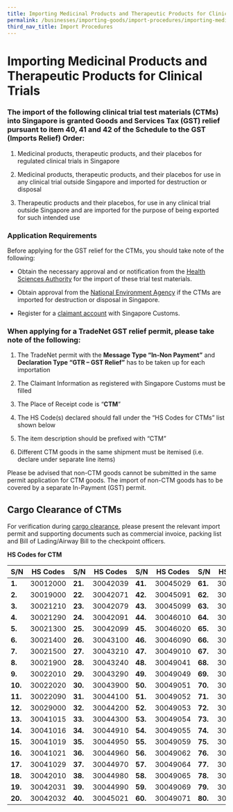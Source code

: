 ```yaml
---
title: Importing Medicinal Products and Therapeutic Products for Clinical Trials
permalink: /businesses/importing-goods/import-procedures/importing-medical-products-and-therapeutic-products-for-clinical-trials
third_nav_title: Import Procedures
---
```


# Importing Medicinal Products and Therapeutic Products for Clinical Trials


### The import of the following clinical trial test materials (CTMs) into Singapore is granted Goods and Services Tax (GST) relief pursuant to item 40, 41 and 42 of the Schedule to the GST (Imports Relief) Order:  

1.  Medicinal products, therapeutic products, and their placebos for regulated clinical trials in Singapore
    
2.  Medicinal products, therapeutic products, and their placebos for use in any clinical trial outside Singapore and imported for destruction or disposal
    
3.  Therapeutic products and their placebos, for  use in any clinical trial outside Singapore and are imported for the purpose of being exported for such intended use
    

###  Application Requirements

Before applying for the GST relief for the CTMs, you should take note of the following:

-   Obtain the necessary approval and or notification from the [Health Sciences Authority](http://www.hsa.gov.sg/content/hsa/en/Health_Products_Regulation/Clinical_Trials/Overview.html) for the import of these trial test materials.
    
-   Obtain approval from the [National Environment Agency](http://www.nea.gov.sg/energy-waste/waste-management) if the CTMs are imported for destruction or disposal in Singapore.
    
-   Register for a [claimant account](/businesses/register-claimants) with Singapore Customs.
    

### When applying for a TradeNet GST relief permit, please take note of the following:  
  

1.  The TradeNet permit with the **Message Type “In-Non Payment”** and **Declaration Type “GTR – GST Relief”** has to be taken up for each importation
    
2.  The Claimant Information as registered with Singapore Customs must be filled
    
3.  The Place of Receipt code is “**CTM**”
    
4.  The HS Code(s) declared should fall under the “HS Codes for CTMs” list shown below

5.  The item description should be prefixed with “CTM”

6.  Different CTM goods in the same shipment must be itemised (i.e. declare under separate line items)

Please be advised that non-CTM goods cannot be submitted in the same permit application for CTM goods. The import of non-CTM goods has to be covered by a separate In-Payment (GST) permit.

## Cargo Clearance of CTMs

For verification during  [cargo clearance](https://www.ica.gov.sg/enteringanddeparting/cargo_postal_info), please present the relevant import permit and supporting documents such as commercial invoice, packing list and Bill of Lading/Airway Bill to the checkpoint officers.

**HS Codes for CTM**

| S/N | HS Codes | S/N | HS Codes | S/N | HS Codes | S/N | HS Codes 
|--|--|--|--|--|--|--|--|
| **1.** | 30012000 | **21.** | 30042039 | **41.** | 30045029 | **61.** | 30049072 |
| **2.** | 30019000 | **22.** | 30042071 | **42.** | 30045091 | **62.** | 30049079 |
| **3.** | 30021210 | **23.** | 30042079 | **43.** | 30045099 | **63.** | 30049081 |
| **4.** | 30021290 | **24.** | 30042091 | **44.** | 30046010 | **64.** | 30049082 |
| **5.** | 30021300 | **25.** | 30042099 | **45.** | 30046020 | **65.** | 30049089 |
| **6.** | 30021400 | **26.** | 30043100 | **46.** | 30046090 | **66.** | 30049092 |
| **7.** | 30021500 | **27.** | 30043210 | **47.** | 30049010 | **67.** | 30049093 |
| **8.** |   30021900 | **28.** | 30043240 | **48.** | 30049041 | **68.** | 30049094 |
| **9.** | 30022010 | **29.** | 30043290 | **49.** | 30049049 | **69.** | 30049095 |
| **10.** | 30022020 | **30.** | 30043900 |**50.**  | 30049051 | **70.** | 30049096 |
| **11.** | 30022090 | **31.** | 30044100 |**51.**  | 30049052 | **71.** | 30049098 |
| **12.** | 30029000 | **32.** | 30044200 |**52.**  | 30049053 |**72.**  | 30049099 |
| **13.**| 30041015 |  **33.**| 30044300 | **53.** | 30049054 | **73.** | 30063010 |
| **14.** | 30041016 | **34.** | 30044910 |**54.** | 30049055 | **74.** | 30063030 |
| **15.** | 30041019 | **35.** | 30044950 | **55.** | 30049059 |**75.**  | 30063090 |
| **16.** | 30041021 | **36.** | 30044960 | **56.** | 30049062 |**76.**  | 30066000 |
| **17.** | 30041029 | **37.** | 30044970 | **57.** | 30049064 |**77.**  | 30021400 |
| **18.** | 30042010 | **38.** | 30044980 | **58.** | 30049065 |**78.**  | 30021500 |
| **19.** | 30042031 | **39.** | 30044990 | **59.** | 30049069 |**79.**  | 30021210 |
| **20.** | 30042032 | **40.** | 30045021 | **60.** | 30049071 | **80.** | 30021300 |
